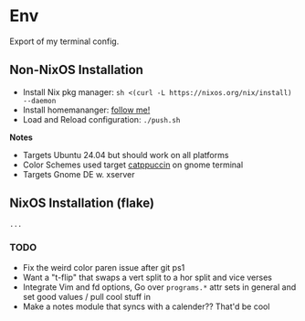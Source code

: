 # Env

Export of my terminal config.

## Non-NixOS Installation
* Install Nix pkg manager: `sh <(curl -L https://nixos.org/nix/install) --daemon`
* Install homemananger: [follow me!](https://nix-community.github.io/home-manager/index.xhtml#sec-install-standalone)
* Load and Reload configuration: `./push.sh`

**Notes**
* Targets Ubuntu 24.04 but should work on all platforms
* Color Schemes used target [catppuccin](https://github.com/catppuccin/gnome-terminal) on gnome terminal
* Targets Gnome DE w. xserver

## NixOS Installation (flake)

```nix
...

```

### TODO
* Fix the weird color paren issue after git ps1
* Want a "t-flip" that swaps a vert split to a hor split and vice verses
* Integrate Vim and fd options, Go over `programs.*` attr sets in general and set good values / pull cool stuff in
* Make a notes module that syncs with a calender?? That'd be cool
